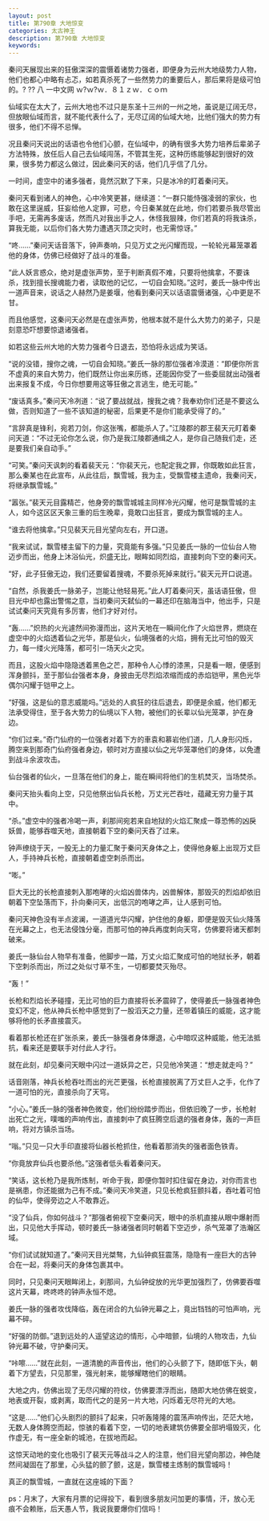 ```yaml
---
layout: post
title: 第790章 大地惊变
categories: 太古神王
description: 第790章 大地惊变
keywords:
---
```


秦问天展现出来的狂傲深深的震慑着诸势力强者，即便身为云州大地级势力人物，他们也都心中略有忐忑，如若真杀死了一些然势力的重要后人，那后果将是级可怕的。? ?? 八 一中文网  ｗ?ｗ?ｗ．８１ｚｗ．ｃｏｍ

仙域实在太大了，云州大地也不过只是东圣十三州的一州之地，虽说是辽阔无尽，但放眼仙域而言，就不能代表什么了，无尽辽阔的仙域大地，比他们强大的势力有很多，他们不得不忌惮。

况且秦问天说出的话语也令他们心颤，在仙域中，的确有很多大势力培养后辈弟子方法特殊，放任后人自己去仙域闯荡，不管其生死，这种历练能够起到很好的效果，很多势力都这么做过，因此秦问天的话，他们几乎信了几分。

一时间，虚空中的诸多强者，竟然沉默了下来，只是冰冷的盯着秦问天。

秦问天看到诸人的神色，心中冷笑更甚，继续道：“一群只能恃强凌弱的家伙，也敢在这里逞威，狂妄给他人定罪，可悲，今日秦某就在此地，你们若要杀我尽管出手吧，无需再多废话，然而凡对我出手之人，休怪我狠辣，你们若真的将我诛杀，算我无能，以后你们各大势力遭遇灭顶之灾时，也无需惊讶。”

“咚……”秦问天话音落下，钟声奏响，只见万丈之光闪耀而现，一轮轮光幕笼罩着他的身体，仿佛已经做好了战斗的准备。

“此人妖言惑众，绝对是虚张声势，至于判断真假不难，只要将他擒拿，不要诛杀，找到擅长搜魂能力者，读取他的记忆，一切自会知晓。”这时，姜氏一脉中传出一道声音来，说话之人赫然乃是姜堰，他看到秦问天以话语震慑诸强，心中更是不甘。

而且他感觉，这秦问天必然是在虚张声势，他根本就不是什么大势力的弟子，只是刻意恐吓想要惊退诸强者。

如若这些云州大地的大势力强者今日退去，恐怕将永远成为笑话。

“说的没错，搜你之魂，一切自会知晓。”姜氏一脉的那位强者冷漠道：“即便你所言不虚真的来自大势力，他们既然让你出来历练，还能因你受了一些委屈就出动强者出来报复不成，今日你想要用这等狂傲之言逃生，绝无可能。”

“废话真多。”秦问天冷冽道：“说了要战就战，搜我之魂？我奉劝你们还是不要这么做，否则知道了一些不该知道的秘密，后果更不是你们能承受得了的。”

“言辞真是锋利，宛若刀剑，你这张嘴，都能杀人了。”江陵郡的郡王裴天元盯着秦问天道：“不过无论你怎么说，你乃是我江陵郡通缉之人，是你自己随我们走，还是要我们亲自动手。”

“可笑。”秦问天讽刺的看着裴天元：“你裴天元，也配定我之罪，你既敢如此狂言，那么秦某也在此宣布，从此往后，飘雪城，我为主，受飘雪楼主遗命，我秦问天，将继承飘雪城。”

“嚣张。”裴天元目露精芒，他身旁的飘雪城城主同样冷光闪耀，他可是飘雪城的主人，如今这区区天象三重的后生晚辈，竟敢口出狂言，要成为飘雪城的主人。

“谁去将他擒拿。”只见裴天元目光望向左右，开口道。

“我来试试，飘雪楼主留下的力量，究竟能有多强。”只见姜氏一脉的一位仙台人物迈步而出，他身上沐浴仙光，炽盛无比，眼眸如同烈焰，直接刺向下空的秦问天。

“好，此子狂傲无边，我们还要留着搜魂，不要杀死掉来就行。”裴天元开口说道。

“自然，杀我姜氏一脉弟子，岂能让他轻易死。”此人盯着秦问天，虽话语狂傲，但目光中却也露出警惕之意，当初秦问天弑仙的一幕还印在脑海当中，他出手，只是试试秦问天究竟有多厉害，他们才好对付。

“轰……”炽热的火光遽然间弥漫而出，这片天地在一瞬间化作了火焰世界，燃烧在虚空中的火焰透着仙之光华，那是仙火，仙境强者的火焰，拥有无比可怕的毁灭力，每一缕火光降落，都可引一场天火之灾。

而且，这股火焰中隐隐透着黑色之芒，那种令人心悸的漆黑，只是看一眼，便感到浑身颤抖，至于那仙台强者本身，身披由无尽烈焰浓缩而成的赤焰铠甲，黑色光华偶尔闪耀于铠甲之上。

“好强，这是仙的意志威能吗。”远处的人疯狂的往后退去，即便是余威，他们都无法承受得住，至于各大势力的仙境以下人物，被他们的长辈以仙光笼罩，护在身边。

“你们过来。”奇门仙府的一位强者对着下方的車袁和慕岩他们道，几人身形闪烁，腾空来到那奇门仙府强者身边，顿时对方直接以仙之光华笼罩他们的身体，以免遭到战斗余波攻击。

仙台强者的仙火，一旦落在他们的身上，能在瞬间将他们的生机焚灭，当场焚杀。

秦问天抬头看向上空，只见他祭出仙兵长枪，万丈光芒吞吐，蕴藏无穷力量于其中。

“杀。”虚空中的强者冷喝一声，刹那间宛若来自地狱的火焰汇聚成一尊恐怖的凶戾妖兽，能够吞噬天地，直接朝着下空的秦问天吞了过来。

钟声缭绕于天，一股无上的力量汇聚于秦问天身体之上，使得他身躯上出现万丈巨人，手持神兵长枪，直接朝着虚空刺杀而出。

“嘭。”

巨大无比的长枪直接刺入那咆哮的火焰凶兽体内，凶兽解体，那毁灭的烈焰却依旧朝着下空坠落而下，扑向秦问天，出低沉的咆哮之声，让人感到可怕。

秦问天神色没有半点波澜，一道道光华闪耀，护住他的身躯，即便是毁灭仙火降落在光幕之上，也无法侵蚀分毫，而那可怕的神兵再度刺向天穹，仿佛要将诸天都刺破来。

姜氏一脉仙台人物早有准备，他脚步一踏，万丈火焰汇聚成可怕的地狱长矛，朝着下空刺杀而出，所过之处似寸草不生，一切都要焚灭殆尽。

“轰！”

长枪和烈焰长矛碰撞，无比可怕的巨力直接将长矛震碎了，使得姜氏一脉强者神色变幻不定，他从神兵长枪中感觉到了一股滔天之力量，还带着镇压的威能，这才能够将他的长矛直接震灭。

看着那长枪还在扩张杀来，姜氏一脉强者身体爆退，心中暗叹这种威能，他无法抵抗，看来还是要联手对付此人才行。

就在此刻，却见秦问天眼中闪过一道妖异之芒，只见他冷笑道：“想走就走吗？”

话音刚落，神兵长枪吞吐而出的光芒更强，长枪直接脱离了万丈巨人之手，化作了一道可怕的光，直接杀向了天穹。

“小心。”姜氏一脉的强者神色微变，他们纷纷踏步而出，但依旧晚了一步，长枪射出死亡之光，噗嗤的声响传出，直接刺中了疯狂腾空后退的强者身体，轰的一声巨响，将对方镇杀当场。

“嗡。”只见一只大手印直接将仙器长枪抓住，他看着那消失的强者面色铁青。

“你竟放弃仙兵也要杀他。”这强者低头看着秦问天。

“笑话，这长枪乃是我所炼制，听命于我，即便你暂时扣住留在身边，对你而言也是祸患，你还能据为己有不成。”秦问天冷笑道，只见长枪疯狂颤抖着，吞吐着可怕的仙华，使得旁边之人不敢靠近。

“没了仙兵，你如何战斗？”那强者俯视下空秦问天，眼中的杀机直接从眼中爆射而出，只见他大手挥动，顿时姜氏一脉诸强者同时朝着下空迈步，杀气笼罩了浩瀚区域。

“你们试试就知道了。”秦问天目光桀骜，九仙钟疯狂震荡，隐隐有一座巨大的古钟合在一起，将秦问天的身体包裹其中。

同时，只见秦问天眼眸闭上，刹那间，九仙钟绽放的光华更加强烈了，仿佛要吞噬这片天幕，咚咚咚的钟声永恒不熄。

姜氏一脉的强者攻伐降临，轰在闭合的九仙钟光幕之上，竟出铛铛的可怕声响，光幕不碎。

“好强的防御。”退到远处的人遥望这边的情形，心中暗颤，仙境的人物攻击，九仙钟光幕不破，守护秦问天。

“咔嚓……”就在此刻，一道清脆的声音传出，他们的心头颤了下，随即低下头，朝着下方望去，只见那里，强光射来，能够耀瞎他们的眼睛。

大地之内，仿佛出现了无尽闪耀的符纹，仿佛要漂浮而出，随即大地仿佛在蜕变，地表或开裂，或剥离，取而代之的是另一片大地，闪烁着无尽符光的大地。

“这是……”他们心头剧烈的颤抖了起来，只听轰隆隆的震荡声响传出，茫茫大地，无数人身体腾空而起，惊骇的看着下空，一切的地表建筑仿佛要全部坍塌毁灭，化作虚无，有一座全新的城池，在拔地而起。

这惊天动地的变化也吸引了裴天元等战斗之人的注意，他们目光望向那边，神色陡然间凝固在了那里，心头猛的颤了颤，这是，飘雪楼主炼制的飘雪城吗！

真正的飘雪城，一直就在这座城的下面？

ps：月末了，大家有月票的记得投下，看到很多朋友问加更的事情，汗，放心无痕不会赖账，后天愚人节，我说我要爆你们信吗！
